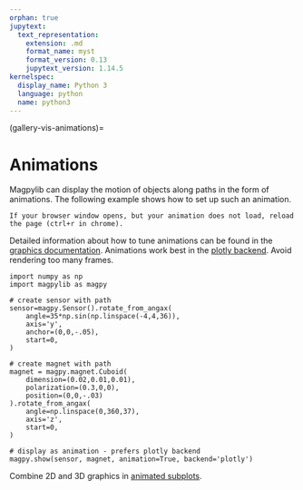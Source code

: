 ```yaml
---
orphan: true
jupytext:
  text_representation:
    extension: .md
    format_name: myst
    format_version: 0.13
    jupytext_version: 1.14.5
kernelspec:
  display_name: Python 3
  language: python
  name: python3
---
```


(gallery-vis-animations)=

# Animations

Magpylib can display the motion of objects along paths in the form of animations. The following example shows how to set up such an animation.

```{hint}
If your browser window opens, but your animation does not load, reload the page (ctrl+r in chrome).
```

Detailed information about how to tune animations can be found in the [graphics documentation](examples-animation). Animations work best in the [plotly backend](examples-backends-canvas). Avoid rendering too many frames.

```{code-cell} ipython3
import numpy as np
import magpylib as magpy

# create sensor with path
sensor=magpy.Sensor().rotate_from_angax(
    angle=35*np.sin(np.linspace(-4,4,36)),
    axis='y',
    anchor=(0,0,-.05),
    start=0,
)

# create magnet with path
magnet = magpy.magnet.Cuboid(
    dimension=(0.02,0.01,0.01),
    polarization=(0.3,0,0),
    position=(0,0,-.03)
).rotate_from_angax(
    angle=np.linspace(0,360,37),
    axis='z',
    start=0,
)

# display as animation - prefers plotly backend
magpy.show(sensor, magnet, animation=True, backend='plotly')
```

Combine 2D and 3D graphics in [animated subplots](gallery-vis-subplots).

